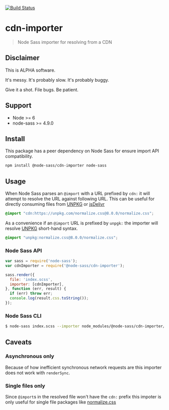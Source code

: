 [![Build Status](https://travis-ci.org/sasstools/cdn-importer.svg?branch=master)](https://travis-ci.org/sasstools/cdn-importer)

# cdn-importer

>Node Sass importer for resolving from a CDN

## Disclaimer

This is ALPHA software.

It's messy. It's probably slow. It's probably buggy.

Give it a shot. File bugs. Be patient.

## Support

- Node >= 6
- node-sass >= 4.9.0

## Install

This package has a peer dependency on Node Sass for ensure import API compatibility.

```sh
npm install @node-sass/cdn-importer node-sass
```

## Usage

When Node Sass parses an `@import` with a URL prefixed by `cdn:` it will attempt to resolve the URL against following URL. This can be useful for directly consuming files from [UNPKG][] or [jsDelivr][]

```scss
@import "cdn:https://unpkg.com/normalize.css@8.0.0/normalize.css";
```

As a convenience if an `@import` URL is prefixed by `unpgk:` the importer will resolve [UNPKG][] short-hand syntax.

```scss
@import "unpkg:normalize.css@8.0.0/normalize.css";
```

### Node Sass API

```js
var sass = require('node-sass');
var cdnImporter = require('@node-sass/cdn-importer');

sass.render({
  file: 'index.scss',
  importer: [cdnImporter],
}, function (err, result) {
  if (err) throw err;
  console.log(result.css.toString());
});
```

### Node Sass CLI

```sh
$ node-sass index.scss --importer node_modules/@node-sass/cdn-importer/index.js
```

## Caveats

### Asynchronous only

Because of how inefficient synchronous network requests are this importer does not work with `renderSync`.

### Single files only

Since `@import`s in the resolved file won't have the `cdn:` prefix this impoter is only useful for single file packages like [normalize.css][]


[UNPKG]: https://unpkg.com/#/
[normalize.css]: https://github.com/necolas/normalize.css/
[jsDelivr]: https://www.jsdelivr.com
